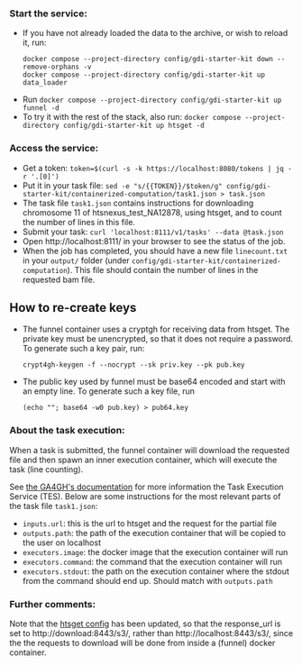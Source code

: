 ### Start the service:
- If you have not already loaded the data to the archive, or wish to reload it, run:
  ```
  docker compose --project-directory config/gdi-starter-kit down --remove-orphans -v
  docker compose --project-directory config/gdi-starter-kit up data_loader
  ```
- Run `docker compose --project-directory config/gdi-starter-kit up funnel -d`
- To try it with the rest of the stack, also run:
`docker compose --project-directory config/gdi-starter-kit up htsget -d`


### Access the service:
- Get a token:
    `token=$(curl -s -k https://localhost:8080/tokens | jq -r '.[0]')`
- Put it in your task file:
      `sed -e "s/{{TOKEN}}/$token/g" config/gdi-starter-kit/containerized-computation/task1.json > task.json`
- The task file `task1.json` contains instructions for downloading chromosome 11 of htsnexus_test_NA12878,
  using htsget, and to count the number of lines in this file.
- Submit your task: `curl 'localhost:8111/v1/tasks' --data @task.json`
- Open http://localhost:8111/ in your browser to see the status of the job.
- When the job has completed, you should have a new file `linecount.txt` in your `output/`
  folder (under `config/gdi-starter-kit/containerized-computation`). This file should contain the number of lines in the requested bam file.

## How to re-create keys
- The funnel container uses a cryptgh for receiving data from htsget. The private key must be unencrypted, so that
   it does not require a password. To generate such a key pair, run:
   ```
   crypt4gh-keygen -f --nocrypt --sk priv.key --pk pub.key
   ```
- The public key used by funnel must be base64 encoded and start with an empty line.
  To generate such a key file, run
  ```
  (echo ""; base64 -w0 pub.key) > pub64.key
  ```


### About the task execution:
When a task is submitted, the funnel container will download the requested
file and then spawn an inner execution container, which will execute the task (line
counting).

See [the GA4GH's documentation](https://www.ga4gh.org/product/task-execution-service-tes/) for more information the Task Execution Service (TES).
Below are some instructions for the most relevant parts of the task file `task1.json`:
-  `inputs.url`: this is the url to htsget and the request for the partial file
-  `outputs.path`: the path of the execution container that will be copied to the user on localhost
-  `executors.image`: the docker image that the execution container will run
-  `executors.command`: the command that the execution container will run
-  `executors.stdout`: the path on the execution container where the stdout from the command should end up. Should match with `outputs.path`


### Further comments:
Note that the [htsget config](https://github.com/NBISweden/ejprd/blob/feat/add_containerized_compute/config/gdi-starter-kit/config/download-config.toml#L17) has been updated, so that the response_url is set to http://download:8443/s3/,
rather than http://localhost:8443/s3/, since the the requests to download will be done from inside a (funnel) docker container.
